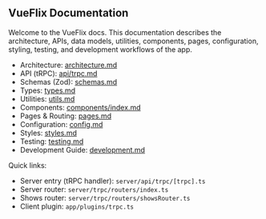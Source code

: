 ## VueFlix Documentation

Welcome to the VueFlix docs. This documentation describes the architecture, APIs, data models, utilities, components, pages, configuration, styling, testing, and development workflows of the app.

- Architecture: [architecture.md](./architecture.md)
- API (tRPC): [api/trpc.md](./api/trpc.md)
- Schemas (Zod): [schemas.md](./schemas.md)
- Types: [types.md](./types.md)
- Utilities: [utils.md](./utils.md)
- Components: [components/index.md](./components/index.md)
- Pages & Routing: [pages.md](./pages.md)
- Configuration: [config.md](./config.md)
- Styles: [styles.md](./styles.md)
- Testing: [testing.md](./testing.md)
- Development Guide: [development.md](./development.md)

Quick links:

- Server entry (tRPC handler): `server/api/trpc/[trpc].ts`
- Server router: `server/trpc/routers/index.ts`
- Shows router: `server/trpc/routers/showsRouter.ts`
- Client plugin: `app/plugins/trpc.ts`
